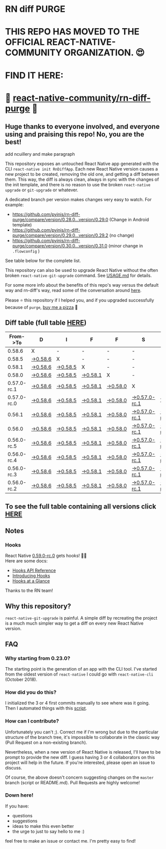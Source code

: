 # RN diff PURGE

# THIS REPO HAS MOVED TO THE OFFICIAL REACT-NATIVE-COMMUNITY ORGANIZATION. 😍
# FIND IT HERE:  
# 💪 [react-native-community/rn-diff-purge](https://github.com/react-native-community/rn-diff-purge) 🎉
## Huge thanks to everyone involved, and everyone using and praising this repo! No, you are the best!


 add ncuillery and make paragraph

This repository exposes an untouched React Native app generated with the CLI
`react-native init RnDiffApp`. Each new React Native version causes a new project to be created, removing the old one, and getting a diff between them. This way, the diff is always clean, always in sync with the changes of the init template, and there is no reason to use the broken `react-native upgrade` or `git-upgrade` or whatever.

A dedicated branch per version makes changes very easy
to watch. For example:

* https://github.com/pvinis/rn-diff-purge/compare/version/0.28.0...version/0.29.0
(Change in Android template)
* https://github.com/pvinis/rn-diff-purge/compare/version/0.29.0...version/0.29.2
(no change)
* https://github.com/pvinis/rn-diff-purge/compare/version/0.30.0...version/0.31.0
(minor change in `.flowconfig` )

See table below for the complete list.

This repository can also be used to upgrade React Native without the often broken `react-native-git-upgrade` command.
See [USAGE.md](https://github.com/pvinis/rn-diff-purge/blob/master/USAGE.md) for details.

For some more info about the benefits of this repo's way versus the default way and rn-diff's way, read some of the conversation around [here](https://github.com/react-native-community/discussions-and-proposals/issues/68#issuecomment-452227478).

Please :star: this repository if I helped you, and if you upgraded successfully because of `purge`, [buy me a pizza](https://www.buymeacoffee.com/DGWwHVZ4s) :pizza:

## Diff table (full table [HERE](https://pvinis.github.io/rn-diff-purge))

| From->To    | D                                                                                               | I                                                                                               | F                                                                                               | F                                                                                               | S                                                                                                         |                                                                                                           | =                                                                                               | =                                                                                               |                                                                                                           | F                                                                                                         | U                                                                                                         | N   |
| ----------- | ----------------------------------------------------------------------------------------------- | ----------------------------------------------------------------------------------------------- | ----------------------------------------------------------------------------------------------- | ----------------------------------------------------------------------------------------------- | --------------------------------------------------------------------------------------------------------- | --------------------------------------------------------------------------------------------------------- | ----------------------------------------------------------------------------------------------- | ----------------------------------------------------------------------------------------------- | --------------------------------------------------------------------------------------------------------- | --------------------------------------------------------------------------------------------------------- | --------------------------------------------------------------------------------------------------------- | --- |
| 0.58.6      | X                                                                                               | -                                                                                               | -                                                                                               | -                                                                                               | -                                                                                                         | -                                                                                                         | -                                                                                               | -                                                                                               | -                                                                                                         | -                                                                                                         | -                                                                                                         | -   |
| 0.58.5      | [->0.58.6](https://github.com/pvinis/rn-diff-purge/compare/version/0.58.5..version/0.58.6)      | X                                                                                               | -                                                                                               | -                                                                                               | -                                                                                                         | -                                                                                                         | -                                                                                               | -                                                                                               | -                                                                                                         | -                                                                                                         | -                                                                                                         | -   |
| 0.58.1      | [->0.58.6](https://github.com/pvinis/rn-diff-purge/compare/version/0.58.1..version/0.58.6)      | [->0.58.5](https://github.com/pvinis/rn-diff-purge/compare/version/0.58.1..version/0.58.5)      | X                                                                                               | -                                                                                               | -                                                                                                         | -                                                                                                         | -                                                                                               | -                                                                                               | -                                                                                                         | -                                                                                                         | -                                                                                                         | -   |
| 0.58.0      | [->0.58.6](https://github.com/pvinis/rn-diff-purge/compare/version/0.58.0..version/0.58.6)      | [->0.58.5](https://github.com/pvinis/rn-diff-purge/compare/version/0.58.0..version/0.58.5)      | [->0.58.1](https://github.com/pvinis/rn-diff-purge/compare/version/0.58.0..version/0.58.1)      | X                                                                                               | -                                                                                                         | -                                                                                                         | -                                                                                               | -                                                                                               | -                                                                                                         | -                                                                                                         | -                                                                                                         | -   |
| 0.57.0-rc.1 | [->0.58.6](https://github.com/pvinis/rn-diff-purge/compare/version/0.57.0-rc.1..version/0.58.6) | [->0.58.5](https://github.com/pvinis/rn-diff-purge/compare/version/0.57.0-rc.1..version/0.58.5) | [->0.58.1](https://github.com/pvinis/rn-diff-purge/compare/version/0.57.0-rc.1..version/0.58.1) | [->0.58.0](https://github.com/pvinis/rn-diff-purge/compare/version/0.57.0-rc.1..version/0.58.0) | X                                                                                                         | -                                                                                                         | -                                                                                               | -                                                                                               | -                                                                                                         | -                                                                                                         | -                                                                                                         | -   |
| 0.57.0-rc.0 | [->0.58.6](https://github.com/pvinis/rn-diff-purge/compare/version/0.57.0-rc.0..version/0.58.6) | [->0.58.5](https://github.com/pvinis/rn-diff-purge/compare/version/0.57.0-rc.0..version/0.58.5) | [->0.58.1](https://github.com/pvinis/rn-diff-purge/compare/version/0.57.0-rc.0..version/0.58.1) | [->0.58.0](https://github.com/pvinis/rn-diff-purge/compare/version/0.57.0-rc.0..version/0.58.0) | [->0.57.0-rc.1](https://github.com/pvinis/rn-diff-purge/compare/version/0.57.0-rc.0..version/0.57.0-rc.1) | X                                                                                                         | -                                                                                               | -                                                                                               | -                                                                                                         | -                                                                                                         | -                                                                                                         | -   |
| 0.56.1      | [->0.58.6](https://github.com/pvinis/rn-diff-purge/compare/version/0.56.1..version/0.58.6)      | [->0.58.5](https://github.com/pvinis/rn-diff-purge/compare/version/0.56.1..version/0.58.5)      | [->0.58.1](https://github.com/pvinis/rn-diff-purge/compare/version/0.56.1..version/0.58.1)      | [->0.58.0](https://github.com/pvinis/rn-diff-purge/compare/version/0.56.1..version/0.58.0)      | [->0.57.0-rc.1](https://github.com/pvinis/rn-diff-purge/compare/version/0.56.1..version/0.57.0-rc.1)      | [->0.57.0-rc.0](https://github.com/pvinis/rn-diff-purge/compare/version/0.56.1..version/0.57.0-rc.0)      | X                                                                                               | -                                                                                               | -                                                                                                         | -                                                                                                         | -                                                                                                         | -   |
| 0.56.0      | [->0.58.6](https://github.com/pvinis/rn-diff-purge/compare/version/0.56.0..version/0.58.6)      | [->0.58.5](https://github.com/pvinis/rn-diff-purge/compare/version/0.56.0..version/0.58.5)      | [->0.58.1](https://github.com/pvinis/rn-diff-purge/compare/version/0.56.0..version/0.58.1)      | [->0.58.0](https://github.com/pvinis/rn-diff-purge/compare/version/0.56.0..version/0.58.0)      | [->0.57.0-rc.1](https://github.com/pvinis/rn-diff-purge/compare/version/0.56.0..version/0.57.0-rc.1)      | [->0.57.0-rc.0](https://github.com/pvinis/rn-diff-purge/compare/version/0.56.0..version/0.57.0-rc.0)      | [->0.56.1](https://github.com/pvinis/rn-diff-purge/compare/version/0.56.0..version/0.56.1)      | X                                                                                               | -                                                                                                         | -                                                                                                         | -                                                                                                         | -   |
| 0.56.0-rc.5 | [->0.58.6](https://github.com/pvinis/rn-diff-purge/compare/version/0.56.0-rc.5..version/0.58.6) | [->0.58.5](https://github.com/pvinis/rn-diff-purge/compare/version/0.56.0-rc.5..version/0.58.5) | [->0.58.1](https://github.com/pvinis/rn-diff-purge/compare/version/0.56.0-rc.5..version/0.58.1) | [->0.58.0](https://github.com/pvinis/rn-diff-purge/compare/version/0.56.0-rc.5..version/0.58.0) | [->0.57.0-rc.1](https://github.com/pvinis/rn-diff-purge/compare/version/0.56.0-rc.5..version/0.57.0-rc.1) | [->0.57.0-rc.0](https://github.com/pvinis/rn-diff-purge/compare/version/0.56.0-rc.5..version/0.57.0-rc.0) | [->0.56.1](https://github.com/pvinis/rn-diff-purge/compare/version/0.56.0-rc.5..version/0.56.1) | [->0.56.0](https://github.com/pvinis/rn-diff-purge/compare/version/0.56.0-rc.5..version/0.56.0) | X                                                                                                         | -                                                                                                         | -                                                                                                         | -   |
| 0.56.0-rc.4 | [->0.58.6](https://github.com/pvinis/rn-diff-purge/compare/version/0.56.0-rc.4..version/0.58.6) | [->0.58.5](https://github.com/pvinis/rn-diff-purge/compare/version/0.56.0-rc.4..version/0.58.5) | [->0.58.1](https://github.com/pvinis/rn-diff-purge/compare/version/0.56.0-rc.4..version/0.58.1) | [->0.58.0](https://github.com/pvinis/rn-diff-purge/compare/version/0.56.0-rc.4..version/0.58.0) | [->0.57.0-rc.1](https://github.com/pvinis/rn-diff-purge/compare/version/0.56.0-rc.4..version/0.57.0-rc.1) | [->0.57.0-rc.0](https://github.com/pvinis/rn-diff-purge/compare/version/0.56.0-rc.4..version/0.57.0-rc.0) | [->0.56.1](https://github.com/pvinis/rn-diff-purge/compare/version/0.56.0-rc.4..version/0.56.1) | [->0.56.0](https://github.com/pvinis/rn-diff-purge/compare/version/0.56.0-rc.4..version/0.56.0) | [->0.56.0-rc.5](https://github.com/pvinis/rn-diff-purge/compare/version/0.56.0-rc.4..version/0.56.0-rc.5) | X                                                                                                         | -                                                                                                         | -   |
| 0.56.0-rc.3 | [->0.58.6](https://github.com/pvinis/rn-diff-purge/compare/version/0.56.0-rc.3..version/0.58.6) | [->0.58.5](https://github.com/pvinis/rn-diff-purge/compare/version/0.56.0-rc.3..version/0.58.5) | [->0.58.1](https://github.com/pvinis/rn-diff-purge/compare/version/0.56.0-rc.3..version/0.58.1) | [->0.58.0](https://github.com/pvinis/rn-diff-purge/compare/version/0.56.0-rc.3..version/0.58.0) | [->0.57.0-rc.1](https://github.com/pvinis/rn-diff-purge/compare/version/0.56.0-rc.3..version/0.57.0-rc.1) | [->0.57.0-rc.0](https://github.com/pvinis/rn-diff-purge/compare/version/0.56.0-rc.3..version/0.57.0-rc.0) | [->0.56.1](https://github.com/pvinis/rn-diff-purge/compare/version/0.56.0-rc.3..version/0.56.1) | [->0.56.0](https://github.com/pvinis/rn-diff-purge/compare/version/0.56.0-rc.3..version/0.56.0) | [->0.56.0-rc.5](https://github.com/pvinis/rn-diff-purge/compare/version/0.56.0-rc.3..version/0.56.0-rc.5) | [->0.56.0-rc.4](https://github.com/pvinis/rn-diff-purge/compare/version/0.56.0-rc.3..version/0.56.0-rc.4) | X                                                                                                         | -   |
| 0.56.0-rc.2 | [->0.58.6](https://github.com/pvinis/rn-diff-purge/compare/version/0.56.0-rc.2..version/0.58.6) | [->0.58.5](https://github.com/pvinis/rn-diff-purge/compare/version/0.56.0-rc.2..version/0.58.5) | [->0.58.1](https://github.com/pvinis/rn-diff-purge/compare/version/0.56.0-rc.2..version/0.58.1) | [->0.58.0](https://github.com/pvinis/rn-diff-purge/compare/version/0.56.0-rc.2..version/0.58.0) | [->0.57.0-rc.1](https://github.com/pvinis/rn-diff-purge/compare/version/0.56.0-rc.2..version/0.57.0-rc.1) | [->0.57.0-rc.0](https://github.com/pvinis/rn-diff-purge/compare/version/0.56.0-rc.2..version/0.57.0-rc.0) | [->0.56.1](https://github.com/pvinis/rn-diff-purge/compare/version/0.56.0-rc.2..version/0.56.1) | [->0.56.0](https://github.com/pvinis/rn-diff-purge/compare/version/0.56.0-rc.2..version/0.56.0) | [->0.56.0-rc.5](https://github.com/pvinis/rn-diff-purge/compare/version/0.56.0-rc.2..version/0.56.0-rc.5) | [->0.56.0-rc.4](https://github.com/pvinis/rn-diff-purge/compare/version/0.56.0-rc.2..version/0.56.0-rc.4) | [->0.56.0-rc.3](https://github.com/pvinis/rn-diff-purge/compare/version/0.56.0-rc.2..version/0.56.0-rc.3) | X   |

## To see the full table containing all versions click [HERE](https://pvinis.github.io/rn-diff-purge)

## Notes

### Hooks
React Native [0.59.0-rc.0](https://github.com/pvinis/rn-diff-purge#version-changes) gets hooks! 🎉🥳  
Here are some docs:
- [Hooks API Reference](https://reactjs.org/docs/hooks-reference.html)
- [Introducing Hooks](https://reactjs.org/docs/hooks-intro.html)
- [Hooks at a Glance](https://reactjs.org/docs/hooks-overview.html)

Thanks to the RN team!

## Why this repository?
`react-native-git-upgrade` is painful. A simple diff by recreating the project is a much much simpler way to get a diff on every new React Native version.


## FAQ

### Why starting from 0.23.0?

The starting point is the generation of an app with the CLI tool. I've started from the oldest
version of `react-native` I could go with `react-native-cli` (October 2018).

### How did you do this?

I initialized the 3 or 4 first commits manually to see where was it going. Then I automated
things with this [script](https://github.com/pvinis/rn-diff-purge/blob/master/new-version.sh).

### How can I contribute?

Unfortunately you can't ;). Correct me if I'm wrong but due to the particular structure of the
branch tree, it's impossible to collaborate in the classic way (Pull Request on a non-existing
branch).

Nevertheless, when a new version of React Native is released, I'll have to be prompt to provide
the new diff. I guess having 3 or 4 collaborators on this project will help in the future.
If you're interested, please open an issue to discuss.

Of course, the above doesn't concern suggesting changes on the `master` branch (script or
README.md). Pull Requests are highly welcome!


### Down here!

If you have: 
- questions
- suggestions
- ideas to make this even better
- the urge to just to say hello to me :)

feel free to make an issue or contact me. I'm pretty easy to find!
